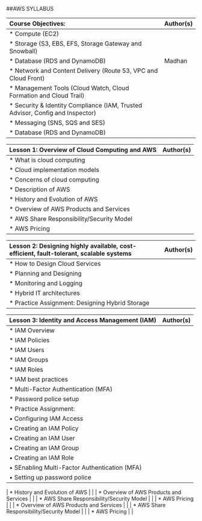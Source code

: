  ##AWS SYLLABUS

| Course Objectives:                                                                   | Author(s)                                        |
| :----------------------------------------------------------------------------------- | :----------------------------------------------- |
| * Compute (EC2)	                                                               |                                                  |
| * Storage (S3, EBS, EFS, Storage Gateway and Snowball)	                       |                                                  |
| * Database (RDS and DynamoDB)	                                                       |  Madhan                                          |
| * Network and Content Delivery (Route 53, VPC and Cloud Front)                       |                                                  |
| * Management Tools (Cloud Watch, Cloud Formation and Cloud Trail)                    |                                                  |
| * Security & Identity Compliance (IAM, Trusted Advisor, Config and Inspector)        |                                                  |
| * Messaging (SNS, SQS and SES)                                                       |                                                  |
| * Database (RDS and DynamoDB)	                                                       |                                                  |

| Lesson 1: Overview of Cloud Computing and AWS                                       | Author(s)                                        |
| :---------------------------------------------------------------------------------- | :----------------------------------------------- |
| * What is cloud computing                                                           |                                                  |
| * Cloud implementation models                                                       |                                                  |
| * Concerns of cloud computing                                                       |                                                  |
| * Description of AWS                                                                |                                                  |
| * History and Evolution of AWS                                                      |                                                  |
| * Overview of AWS Products and Services                                             |                                                  |
| *  AWS Share Responsibility/Security Model                                          |                                                  |
| *  AWS Pricing                                                                      |                                                  |

| Lesson 2: Designing highly available, cost-efficient, fault-tolerant, scalable systems | Author(s)                                        |
| :------------------------------------------------------------------------------------- | :----------------------------------------------- |
| * How to Design Cloud Services                                                         |                                                  |
| * Planning and Designing                                                               |                                                  |
| * Monitoring and Logging                                                               |                                                  |
| * Hybrid IT architectures                                                              |                                                  | 
| * Practice Assignment: Designing Hybrid Storage                                        |                                                  | 

| Lesson 3: Identity and Access Management (IAM)                                     | Author(s)                                        |
| :----------------------------------------------------------------------------------| :----------------------------------------------- |
| * IAM Overview                                                                     |                                                  |
| * IAM Policies                                                                     |                                                  |
| * IAM Users                                                                        |                                                  |
| * IAM Groups                                                                       |                                                  |
| * IAM Roles                                                                        |                                                  |
| * IAM best practices                                                               |                                                  |
| * Multi-Factor Authentication (MFA)                                                |                                                  |
| * Password police setup                                                            |                                                  |
| * Practice Assignment:                                                             |                                                  |
|  • Configuring IAM Access                                                          |                                                  |
|  • Creating an IAM Policy                                                          |                                                  |
|  • Creating an IAM User                                                            |                                                  |
|  • Creating an IAM Group                                                           |                                                  |
|  • Creating an IAM Role                                                            |                                                  |
|  • SEnabling Multi-Factor Authentication (MFA)                                     |                                                  |
|  • Setting up password police                                                      |                                                  |


| * History and Evolution of AWS                                                      |                                                  |
| * Overview of AWS Products and Services                                             |                                                  |
| *  AWS Share Responsibility/Security Model                                          |                                                  |
| *  AWS Pricing                                                                      |                                                  |
|  * Overview of AWS Products and Services                                               |                                                  |
|  *  AWS Share Responsibility/Security Model                                            |                                                  |
|  *  AWS Pricing                                                                        |                                                  |

